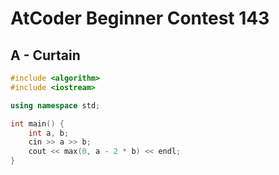 # AtCoder Beginner Contest 143
## A - Curtain
```cpp
#include <algorithm>
#include <iostream>

using namespace std;

int main() {
    int a, b;
    cin >> a >> b;
    cout << max(0, a - 2 * b) << endl;
}
```
